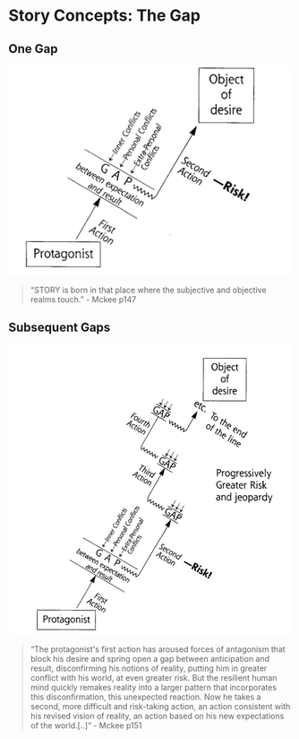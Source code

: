 # Story Concepts: The Gap

## One Gap

![The gap](/assets/TheGap.png)

>“STORY is born in that place where the subjective and objective realms touch.” - Mckee p147 

<!-- //explanation -->


## Subsequent Gaps

![the gap continued](/assets/TheGap_progression.png)

>“The protagonist's first action has aroused forces of antagonism that block his desire and spring open a gap between anticipation and result, disconfirming his notions of reality, putting him in greater conflict with his world, at even greater risk. But the resilient human mind quickly remakes reality into a larger pattern that incorporates this disconfirmation, this unexpected reaction. Now he takes a second, more difficult and risk-taking action, an action consistent with his revised vision of reality, an action based on his new expectations of the world.[..]” - Mckee p151



<!-- //explanation -->

